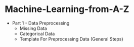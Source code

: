 # Machine-Learning-from-A-Z

* Part 1 - Data Preprocessing
    - Missing Data
    - Categorical Data
    - Template For Preprocessing Data (General Steps)
